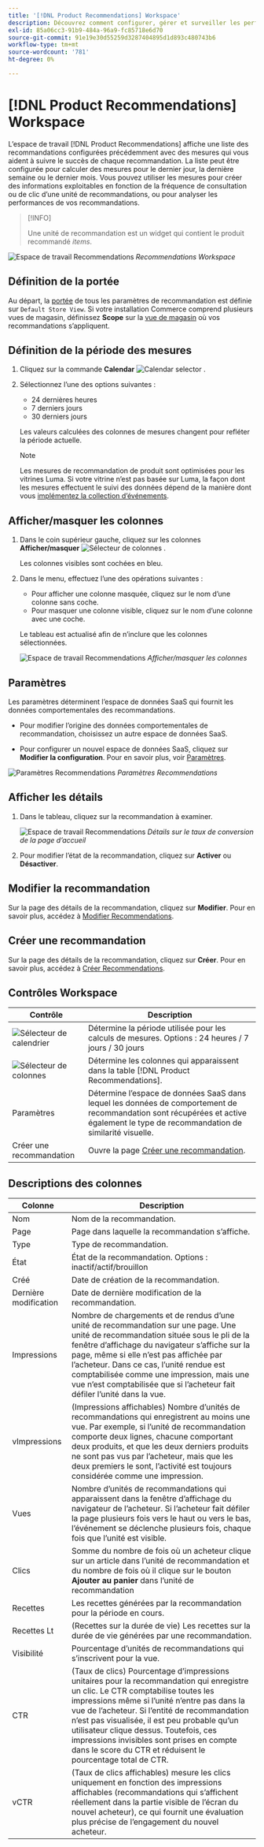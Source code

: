 ```yaml
---
title: '[!DNL Product Recommendations] Workspace'
description: Découvrez comment configurer, gérer et surveiller les performances des recommandations de produits.
exl-id: 85a06cc3-91b9-484a-96a9-fc85718e6d70
source-git-commit: 91e19e30d55259d3287404895d1d893c480743b6
workflow-type: tm+mt
source-wordcount: '781'
ht-degree: 0%

---
```


# [!DNL Product Recommendations] Workspace

L’espace de travail [!DNL Product Recommendations] affiche une liste des recommandations configurées précédemment avec des mesures qui vous aident à suivre le succès de chaque recommandation. La liste peut être configurée pour calculer des mesures pour le dernier jour, la dernière semaine ou le dernier mois. Vous pouvez utiliser les mesures pour créer des informations exploitables en fonction de la fréquence de consultation ou de clic d’une unité de recommandations, ou pour analyser les performances de vos recommandations.

>[!INFO]
>
>Une unité de recommandation est un widget qui contient le produit recommandé _items_.

![Espace de travail Recommendations](assets/workspace.png)
_Recommendations Workspace_

## Définition de la portée

Au départ, la [portée](https://experienceleague.adobe.com/docs/commerce-admin/start/setup/websites-stores-views.html) de tous les paramètres de recommandation est définie sur `Default Store View`. Si votre installation Commerce comprend plusieurs vues de magasin, définissez **Scope** sur la [vue de magasin](https://experienceleague.adobe.com/docs/commerce-admin/start/setup/websites-stores-views.html#scope-settings) où vos recommandations s’appliquent.

## Définition de la période des mesures

1. Cliquez sur la commande **Calendar** ![Calendar selector](assets/icon-calendar.png) .

1. Sélectionnez l’une des options suivantes :

   - 24 dernières heures
   - 7 derniers jours
   - 30 derniers jours

   Les valeurs calculées des colonnes de mesures changent pour refléter la période actuelle.

   >[!NOTE]
   >
   >Les mesures de recommandation de produit sont optimisées pour les vitrines Luma. Si votre vitrine n’est pas basée sur Luma, la façon dont les mesures effectuent le suivi des données dépend de la manière dont vous [ implémentez la collection d’événements](events.md).

## Afficher/masquer les colonnes

1. Dans le coin supérieur gauche, cliquez sur les colonnes **Afficher/masquer** ![Sélecteur de colonnes](assets/icon-show-hide-columns.png) .

   Les colonnes visibles sont cochées en bleu.

1. Dans le menu, effectuez l’une des opérations suivantes :

   - Pour afficher une colonne masquée, cliquez sur le nom d’une colonne sans coche.
   - Pour masquer une colonne visible, cliquez sur le nom d’une colonne avec une coche.

   Le tableau est actualisé afin de n’inclure que les colonnes sélectionnées.

   ![Espace de travail Recommendations](assets/workspace-select-columns.png)
   _Afficher/masquer les colonnes_

## Paramètres

Les paramètres déterminent l’espace de données SaaS qui fournit les données comportementales des recommandations.

- Pour modifier l’origine des données comportementales de recommandation, choisissez un autre espace de données SaaS.

- Pour configurer un nouvel espace de données SaaS, cliquez sur **Modifier la configuration**. Pour en savoir plus, voir [Paramètres](settings.md).

![Paramètres Recommendations](assets/settings.png)
_Paramètres Recommendations_

## Afficher les détails

1. Dans le tableau, cliquez sur la recommandation à examiner.

   ![Espace de travail Recommendations](assets/recommendation-detail.png)
   _Détails sur le taux de conversion de la page d’accueil_

1. Pour modifier l’état de la recommandation, cliquez sur **Activer** ou **Désactiver**.

## Modifier la recommandation

Sur la page des détails de la recommandation, cliquez sur **Modifier**. Pour en savoir plus, accédez à [Modifier Recommendations](edit.md).

## Créer une recommandation

Sur la page des détails de la recommandation, cliquez sur **Créer**. Pour en savoir plus, accédez à [Créer Recommendations](create.md).

## Contrôles Workspace

| Contrôle | Description |
|---|---|
| ![Sélecteur de calendrier](assets/icon-calendar.png) | Détermine la période utilisée pour les calculs de mesures. Options : 24 heures / 7 jours / 30 jours |
| ![Sélecteur de colonnes](assets/icon-show-hide-columns.png) | Détermine les colonnes qui apparaissent dans la table [!DNL Product Recommendations]. |
| Paramètres | Détermine l’espace de données SaaS dans lequel les données de comportement de recommandation sont récupérées et active également le type de recommandation de similarité visuelle. |
| Créer une recommandation | Ouvre la page [Créer une recommandation](create.md). |

## Descriptions des colonnes

| Colonne | Description |
|---|---|
| Nom | Nom de la recommandation. |
| Page | Page dans laquelle la recommandation s’affiche. |
| Type | Type de recommandation. |
| État | État de la recommandation. Options : inactif/actif/brouillon |
| Créé | Date de création de la recommandation. |
| Dernière modification | Date de dernière modification de la recommandation. |
| Impressions | Nombre de chargements et de rendus d’une unité de recommandation sur une page. Une unité de recommandation située sous le pli de la fenêtre d’affichage du navigateur s’affiche sur la page, même si elle n’est pas affichée par l’acheteur. Dans ce cas, l’unité rendue est comptabilisée comme une impression, mais une vue n’est comptabilisée que si l’acheteur fait défiler l’unité dans la vue. |
| vImpressions | (Impressions affichables) Nombre d’unités de recommandations qui enregistrent au moins une vue. Par exemple, si l’unité de recommandation comporte deux lignes, chacune comportant deux produits, et que les deux derniers produits ne sont pas vus par l’acheteur, mais que les deux premiers le sont, l’activité est toujours considérée comme une impression. |
| Vues | Nombre d’unités de recommandations qui apparaissent dans la fenêtre d’affichage du navigateur de l’acheteur. Si l’acheteur fait défiler la page plusieurs fois vers le haut ou vers le bas, l’événement se déclenche plusieurs fois, chaque fois que l’unité est visible. |
| Clics | Somme du nombre de fois où un acheteur clique sur un article dans l’unité de recommandation et du nombre de fois où il clique sur le bouton **Ajouter au panier** dans l’unité de recommandation |
| Recettes | Les recettes générées par la recommandation pour la période en cours. |
| Recettes Lt | (Recettes sur la durée de vie) Les recettes sur la durée de vie générées par une recommandation. |
| Visibilité | Pourcentage d’unités de recommandations qui s’inscrivent pour la vue. |
| CTR | (Taux de clics) Pourcentage d’impressions unitaires pour la recommandation qui enregistre un clic. Le CTR comptabilise toutes les impressions même si l’unité n’entre pas dans la vue de l’acheteur. Si l’entité de recommandation n’est pas visualisée, il est peu probable qu’un utilisateur clique dessus. Toutefois, ces impressions invisibles sont prises en compte dans le score du CTR et réduisent le pourcentage total de CTR. |
| vCTR | (Taux de clics affichables) mesure les clics uniquement en fonction des impressions affichables (recommandations qui s’affichent réellement dans la partie visible de l’écran du nouvel acheteur), ce qui fournit une évaluation plus précise de l’engagement du nouvel acheteur. |
